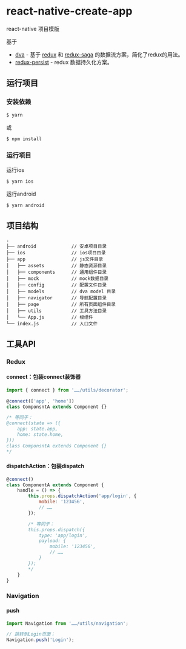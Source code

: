 # react-native-create-app
react-native 项目模版

基于
* [dva](https://dvajs.com/) - 基于 [redux](https://github.com/reduxjs/redux) 和 [redux-saga](https://github.com/redux-saga/redux-saga) 的数据流方案，简化了redux的用法。
* [redux-persist](https://github.com/rt2zz/redux-persist) - redux 数据持久化方案。

## 运行项目

### 安装依赖
```bash
$ yarn
```
或
```bash
$ npm install
```

### 运行项目
运行ios

```bash
$ yarn ios
```

运行android

```bash
$ yarn android
```

## 项目结构
```
.
├── android             // 安卓项目目录
├── ios                 // ios项目目录
├── app                 // js文件目录
│   ├── assets          // 静态资源目录
│   ├── components      // 通用组件目录
│   ├── mock            // mock数据目录
│   ├── config          // 配置文件目录
│   ├── models          // dva model 目录
│   ├── navigator       // 导航配置目录
│   ├── page            // 所有页面组件目录
│   ├── utils           // 工具方法目录
│   └── App.js          // 根组件
└── index.js            // 入口文件
```

## 工具API

### Redux
#### connect：包装connect装饰器
```js
import { connect } from '……/utils/decorator';

@connect(['app', 'home'])
class ComponsntA extends Component {}

/* 等同于：
@connect(state => ({
    app: state.app,
    home: state.home,
}))
class ComponsntA extends Component {}
*/
```

#### dispatchAction：包装dispatch
```js
@connect()
class ComponentA extends Component {
    handle = () => {
        this.props.dispatchAction('app/login', {
            mobile: '123456',
            // ……
        });

        /* 等同于：
        this.props.dispatch({
            type: 'app/login',
            payload: {
                mobile: '123456',
                // ……
            }
        });
        */
    }
}
```

### Navigation
#### push
```js
import Navigation from '……/utils/navigation';

// 跳转到Login页面；
Navigation.push('Login');
```
